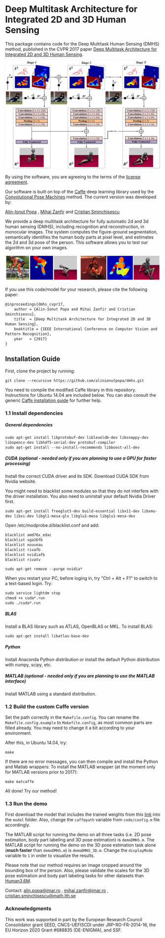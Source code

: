 # Deep Multitask Architecture for Integrated 2D and 3D Human Sensing

This package contains code for the Deep Multitask Human Sensing (DMHS) method, published in the CVPR 2017 paper [Deep Multitask Architecture for Integrated 2D and 3D Human Sensing](http://www.maths.lth.se/matematiklth/personal/sminchis/papers/dmhs-cvpr17.pdf). 

![architecture](architecture.png)

By using the software, you are agreeing to the terms of the [license agreement](https://github.com/alinionutpopa/dmhs/blob/master/LICENSE).

Our software is built on top of the [Caffe](http://caffe.berkeleyvision.org/) deep learning library used by the [Convolutional Pose Machines](https://github.com/shihenw/convolutional-pose-machines-release) method. The current version was developed by:

[Alin-Ionut Popa](http://109.101.234.42//people.php?ID_p=23)
,
[Mihai Zanfir](http://109.101.234.42//people.php?ID_p=17)
and
[Cristian Sminchisescu](http://www.maths.lth.se/matematiklth/personal/sminchis/index.html)

We provide a deep multitask architecture for fully automatic 2d and 3d human sensing (DMHS), including recognition and reconstruction, in monocular images. The system computes the figure-ground segmentation, semantically identifies the human body parts at pixel level, and estimates the 2d and 3d pose of the person. This software allows you to test our algorithm on your own images.

![sample](sample.png)

If you use this code/model for your research, please cite the following paper:
```
@inproceedings{dmhs_cvpr17,
    author = {Alin-Ionut Popa and Mihai Zanfir and Cristian Sminchisescu},
    title  = {Deep Multitask Architecture for Integrated 2D and 3D Human Sensing},
    booktitle = {IEEE International Conference on Computer Vision and Pattern Recognition},
    year   = {2017}
}
```


## Installation Guide
First, clone the project by running:
```
git clone --recursive https://github.com/alinionutpopa/dmhs.git
```

You need to compile the modified Caffe library in this repository. Instructions for Ubuntu 14.04 are included below. You can also consult the generic [Caffe installation guide](http://caffe.berkeleyvision.org/installation.html) for further help.


### 1.1 Install dependencies
##### General dependencies
```
sudo apt-get install libprotobuf-dev libleveldb-dev libsnappy-dev libopencv-dev libhdf5-serial-dev protobuf-compiler
sudo apt-get install --no-install-recommends libboost-all-dev
```

##### CUDA (optional - needed only if you are planning to use a GPU for faster processing)
Install the correct CUDA driver and its SDK. Download CUDA SDK from Nvidia website. 

You might need to blacklist some modules so that they do not interfere with the driver installation. You also need to uninstall your default Nvidia Driver first.
```
sudo apt-get install freeglut3-dev build-essential libx11-dev libxmu-dev libxi-dev libgl1-mesa-glx libglu1-mesa libglu1-mesa-dev
``` 
Open /etc/modprobe.d/blacklist.conf and add:
```
blacklist amd76x_edac
blacklist vga16fb
blacklist nouveau
blacklist rivafb
blacklist nvidiafb
blacklist rivatv
```
```
sudo apt-get remove --purge nvidia*
```

When you restart your PC, before loging in, try "Ctrl + Alt + F1" to switch to a text-based login. Try:
```
sudo service lightdm stop
chmod +x cuda*.run
sudo ./cuda*.run
```

##### BLAS
Install a BLAS library such as ATLAS, OpenBLAS or MKL. To install BLAS:
```
sudo apt-get install libatlas-base-dev 
```

##### Python 
Install Anaconda Python distribution or install the default Python distribution with numpy, scipy, etc.

##### MATLAB (optional - needed only if you are planning to use the MATLAB interface)
Install MATLAB using a standard distribution.

### 1.2 Build the custom Caffe version
Set the path correctly in the ``Makefile.config``. You can rename the ``Makefile.config.example`` to ``Makefile.config``, as most common parts are filled already. You may need to change it a bit according to your environment.

After this, in Ubuntu 14.04, try:
```
make
```

If there are no error messages, you can then compile and install the Python and Matlab wrappers:
To install the MATLAB wrapper (at the moment only for MATLAB versions prior to 2017):
```
make matcaffe
```


All done! Try our method!


### 1.3 Run the demo
First download the model that includes the trained weights from this [link](https://drive.google.com/open?id=0B2xD_tIOYyL1RlFhVGg4Y0VXYlk) into the ``model`` folder. Also, change the ``caffepath`` variable from ``code/config.m`` file accordingly.

The MATLAB script for running the demo on all three tasks (i.e. 2D pose estimation, body part labeling and 3D pose estimation) is ``demoDMHS.m``. The MATLAB script for running the demo on the 3D pose estimation task alone (**much faster** than ``demoDMHS.m``) is ``demoDMHS_3D.m``. Change the ``displayMode`` variable to ``1`` in order to visualize the results.

Please note that our method requires an image cropped around the bounding box of the person. Also, please validate the scales for the 3D pose estimation and body part labeling tasks for other datasets than [Human3.6M](http://vision.imar.ro/human3.6m/description.php).

Contact: <alin.popa@imar.ro> , <mihai.zanfir@imar.ro> , <cristian.sminchisescu@math.lth.se>


### Acknowledgments
This work was supported in part by the European Research Council Consolidator grant SEED, CNCS-UEFISCDI under JRP-RO-FR-2014-16, the EU Horizon 2020 Grant #688835 (DE-ENIGMA), and SSF.
